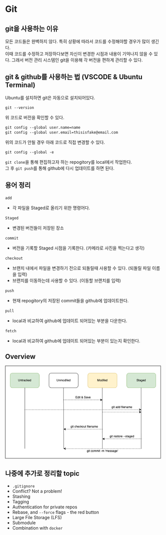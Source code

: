 # Git

## git을 사용하는 이유

모든 코드들은 완벽하지 않다. 특히 상황에 따라서 코드를 수정해야할 경우가 많이 생긴다.  
이때 코드를 수정하고 저장하다보면 자신이 변경한 시점과 내용이 기억나지 않을 수 있다.
그래서 버전 관리 시스템인 git을 이용해 각 버전을 편하게 관리할 수 있다.  

## git & github를 사용하는 법 (VSCODE & Ubuntu Terminal)

Ubuntu를 설치하면 git은 자동으로 설치되어있다.  

```
git --version
```
위 코드로 버전을 확인할 수 있다.  

```
git config --global user.name=name
git config --global user.email=thisisfake@email.com
```
위의 코드가 안될 경우 아래 코드로 직접 변경할 수 있다.
```
git config --global -e
```

`git clone`을 통해 편집하고자 하는 repogitory를 local에서 작업한다.  
그 후 `git push`를 통해 github에 다시 업데이트를 하면 된다.  

## 용어 정리

`add`
- 각 파일을 Staged로 올리기 위한 명령어다.

`Staged`
- 변경된 버전들이 저장된 장소

`commit`
- 버전을 기록할 Staged 시점을 기록한다. (카메라로 사진을 찍는다고 생각)

`checkout`
- 브랜치 내에서 파일을 변경하기 전으로 되돌릴때 사용할 수 있다. (되돌릴 파일 이름을 입력)
- 브랜치를 이동하는데 사용할 수 있다. (이동할 브랜치를 입력)


`push` 
- 현재 repogitory의 저장된 commit들을 github에 업데이트한다.

`pull`
- local과 비교하여 github에 업데이트 되어있는 부분을 다운한다.

`fetch`
- local과 비교하여 github에 업데이트 되어있는 부분이 있는지 확인한다.

## Overview
![git](../png/git.png)

## 나중에 추가로 정리할 topic
- `.gitignore`
- Conflict? Not a problem!
- Stashing
- Tagging
- Authentication for private repos
- Rebase, and `--force` flags - the red button
- Large File Storage (LFS)
- Submodule
- Combination with `docker`
